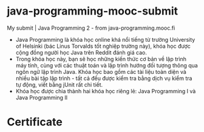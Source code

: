# java-programming-mooc-submit
My submit | Java Programming 2 - from java-programming.mooc.fi

- Java Programming là khóa học online khá nổi tiếng từ trường University of Helsinki (bác Linus Torvalds tốt nghiệp trường này), khóa học được cộng đồng người học Java trên Reddit đánh giá cao.
- Trong khóa học này, bạn sẽ học những kiến ​​thức cơ bản về lập trình máy tính, cùng với các thuật toán và lập trình hướng đối tượng thông qua ngôn ngữ lập trình Java. Khóa học bao gồm các tài liệu toàn diện và nhiều bài tập lập trình - tất cả đều được kiểm tra bằng dịch vụ kiểm tra tự động, viết bằng jUnit rất chi tiết.
- Khóa học được chia thành hai khóa học riêng lẻ: Java Programming I và Java Programming II
# Certificate
